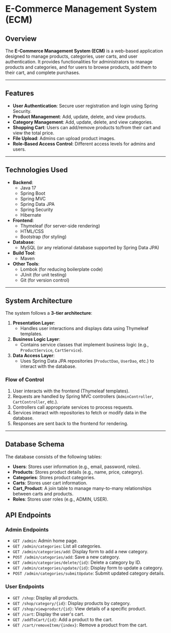 # E-Commerce Management System (ECM)

## Overview
The **E-Commerce Management System (ECM)** is a web-based application designed to manage products, categories, user carts, and user authentication. It provides functionalities for administrators to manage products and categories, and for users to browse products, add them to their cart, and complete purchases.

---

## Features
- **User Authentication**: Secure user registration and login using Spring Security.
- **Product Management**: Add, update, delete, and view products.
- **Category Management**: Add, update, delete, and view categories.
- **Shopping Cart**: Users can add/remove products to/from their cart and view the total price.
- **File Upload**: Admins can upload product images.
- **Role-Based Access Control**: Different access levels for admins and users.

---

## Technologies Used
- **Backend**:
  - Java 17
  - Spring Boot
  - Spring MVC
  - Spring Data JPA
  - Spring Security
  - Hibernate
- **Frontend**:
  - Thymeleaf (for server-side rendering)
  - HTML/CSS
  - Bootstrap (for styling)
- **Database**:
  - MySQL (or any relational database supported by Spring Data JPA)
- **Build Tool**:
  - Maven
- **Other Tools**:
  - Lombok (for reducing boilerplate code)
  - JUnit (for unit testing)
  - Git (for version control)

---

## System Architecture
The system follows a **3-tier architecture**:
1. **Presentation Layer**:
   - Handles user interactions and displays data using Thymeleaf templates.
2. **Business Logic Layer**:
   - Contains service classes that implement business logic (e.g., `ProductService`, `CartService`).
3. **Data Access Layer**:
   - Uses Spring Data JPA repositories (`ProductDao`, `UserDao`, etc.) to interact with the database.

### Flow of Control
1. User interacts with the frontend (Thymeleaf templates).
2. Requests are handled by Spring MVC controllers (`AdminController`, `CartController`, etc.).
3. Controllers call appropriate services to process requests.
4. Services interact with repositories to fetch or modify data in the database.
5. Responses are sent back to the frontend for rendering.

---

## Database Schema
The database consists of the following tables:
- **Users**: Stores user information (e.g., email, password, roles).
- **Products**: Stores product details (e.g., name, price, category).
- **Categories**: Stores product categories.
- **Carts**: Stores user cart information.
- **Cart_Product**: A join table to manage many-to-many relationships between carts and products.
- **Roles**: Stores user roles (e.g., ADMIN, USER).

## API Endpoints
### Admin Endpoints
- `GET /admin`: Admin home page.
- `GET /admin/categories`: List all categories.
- `GET /admin/categories/add`: Display form to add a new category.
- `POST /admin/categories/add`: Save a new category.
- `GET /admin/categories/delete/{id}`: Delete a category by ID.
- `GET /admin/categories/update/{id}`: Display form to update a category.
- `POST /admin/categories/submitUpdate`: Submit updated category details.

### User Endpoints
- `GET /shop`: Display all products.
- `GET /shop/category/{id}`: Display products by category.
- `GET /shop/viewproduct/{id}`: View details of a specific product.
- `GET /cart`: Display the user's cart.
- `GET /addToCart/{id}`: Add a product to the cart.
- `GET /cart/removeItem/{index}`: Remove a product from the cart.



